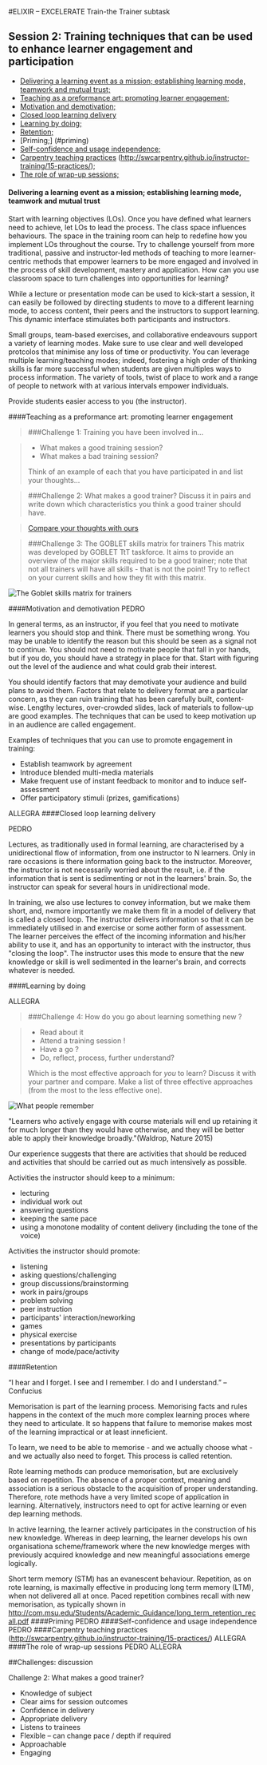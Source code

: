 #ELIXIR – EXCELERATE Train-the Trainer subtask

## Session 2: Training techniques that can be used to enhance learner engagement and participation

 * [Delivering a learning event as a mission; establishing learning mode, teamwork and mutual trust;](#delivering)
 * [Teaching as a preformance art: promoting learner engagement;](#teaching)
 * [Motivation and demotivation;](#motivation)
 * [Closed loop learning delivery](#closed)
 * [Learning by doing;](#learning)
 * [Retention;](#retention)
 * [Priming;] (#priming)
 * [Self-confidence and usage independence;](#self)
 * [Carpentry teaching practices](#carpentry) (http://swcarpentry.github.io/instructor-training/15-practices/);
 * [The role of wrap-up sessions;](#wrap)

<a name="delivering"></a>
#### Delivering a learning event as a mission; establishing learning mode, teamwork and mutual trust
Start with learning objectives (LOs). Once you have defined what learners need to achieve, let LOs to lead the process.
The class space influences behaviours. The space in the training room can help to redefine how you implement LOs throughout the course.
Try to challenge yourself from more traditional, passive and instructor-led methods of teaching to more learner-centric methods that empower learners to be more engaged and involved in the process of skill development, mastery and application.
How can you use classroom space to turn challenges into opportunities for learning?
 
While a lecture or presentation mode can be used to kick-start a session, it can easily be followed by directing students to move to a different learning mode, to access content, their peers and the instructors to support learning. This dynamic interface stimulates both participants and instructors. 

Small groups, team-based exercises, and collaborative endeavours support a variety of learning modes.
Make sure to use clear and well developed protcolos that minimise any loss of time or productivity.
You can leverage multiple learning/teaching modes; indeed, fostering a high order of thinking skills is far more successful when students are given multiples ways to process information.  The variety of tools, twist of place to work and a range of people to network with at various intervals empower individuals.

Provide students easier access to you (the instructor).

<a name="teaching"></a>
####Teaching as a preformance art: promoting learner engagement

> ###Challenge 1: Training you have been involved in...

>- What makes a good training session?
>- What makes a bad training session?
>
>Think of an example of each that you have participated in and list your thoughts…


> ###Challenge 2: What makes a good trainer? 
Discuss it in pairs and write down which characteristics you think a good trainer should have.

>[Compare your thoughts with ours](#challenge2)

> ###Challenge 3: The GOBLET skills matrix for trainers
> This matrix was developed by GOBLET TtT taskforce. It aims to provide an  overview of the major skills required to be a good trainer; note that not all trainers will have all skills - that is not the point! Try to reflect on your current skills and how they fit with this matrix.  

![The Goblet skills matrix for trainers](fig/goblet_skills_matrix.jpg)

<a name="motivation"></a>
####Motivation and demotivation
PEDRO

In general terms, as an instructor, if you feel that you need to motivate learners you should stop and think. There must be something wrong. You may be unable to identify the reason but this should be seen as a signal not to continue. You should not need to motivate people that fall in yor hands, but if you do, you should have a strategy in place for that. Start with figuring out the level of the audience and what could grab their interest.

You should identify factors that may demotivate your audience and build plans to avoid them. Factors that relate to delivery format are a particular concern, as they can ruin training that has been carefully built, content-wise. Lengthy lectures, over-crowded slides, lack of materials to follow-up are good examples. The techniques that can be used to keep motivation up in an audience are called engagement.

Examples of techniques that you can use to promote engagement in training:

* Establish teamwork by agreement
* Introduce blended multi-media materials 
* Make frequent use of instant feedback to monitor and to induce self-assessment
* Offer participatory stimuli (prizes, gamifications)



ALLEGRA
<a name="closed"></a>
####Closed loop learning delivery

PEDRO

Lectures, as traditionally used in formal learning, are characterised by a unidirectional flow of information, from one instructor to N learners. Only in rare occasions is there information going back to the instructor. Moreover, the instructor is not necessarily worried about the result, i.e. if the information that is sent is sedimenting or not in the learners' brain. So, the instructor can speak for several hours in unidirectional mode.

In training, we also use lectures to convey information, but we make them short, and, n«more importantly we make them fit in a model of delivery that is called a closed loop. The instructor delivers information so that it can be immediately utilised in and exercise or some aother form of assessment. The learner perceives the effect of the incoming information and his/her ability to use it, and has an opportunity to interact with the instructor, thus "closing the loop". The instructor uses this mode to ensure that the new knowledge or skill is well sedimented in the learner's brain, and corrects whatever is needed.

<a name="learning"></a>
####Learning by doing

ALLEGRA

>###Challenge 4: How do you go about learning something new ?

> - Read about it
> - Attend a training session !
> - Have a go ?
> - Do, reflect, process, further understand?
> 
> Which is the most effective approach for *you* to learn? Discuss it with your partner and compare. Make a list of three effective approaches (from the most to the less effective one).


![What people remember](fig/what_people_remember.jpg)
<a name="retention"></a>

"Learners who actively engage with course materials will end up retaining it for much longer than they would have otherwise, and they will be better able to apply their knowledge broadly."(Waldrop, Nature 2015)

Our experience suggests that there are activities that should be reduced and activities that should be carried out as much intensively as possible.

Activities the instructor should keep to a minimum:

- lecturing
- individual work out
- answering questions
- keeping the same pace
- using a monotone modality of content delivery (including the tone of the voice)


Activities the instructor should promote:

- listening
- asking questions/challenging
- group discussions/brainstorming
- work in pairs/groups
- problem solving
- peer instruction
- participants' interaction/neworking
- games
- physical exercise
- presentations by participants
- change of mode/pace/activity


####Retention

“I hear and I forget. I see and I remember. I do and I understand.”
– Confucius

Memorisation is part of the learning process. Memorising facts and rules happens in the context of the much more complex learning proces where they need to articulate. It so happens that failure to memorise makes most of the learning impractical or at least inneficient.

To learn, we need to be able to memorise - and we actually choose what - and we actually also need to forget. This process is called retention. 

Rote learning methods can produce memorisation, but are exclusively based on repetition. The absence of a proper context, meaning and association is a serious obstacle to the acquisition of proper understanding. Therefore, rote methods have a very limited scope of application in learning. Alternatively, instructors need to opt for active learning or even dep learning methods.

In active learning, the learner actively participates in the construction of his new knowledge. 
Whereas in deep learning, the learner develops his own organisationa scheme/framework where the new knowledge merges with previously acquired knowledge and new meaningful associations emerge logically.

Short term memory (STM) has an evanescent behaviour. Repetition, as on rote learning, is maximally effective in producing long term memory (LTM), when not delivered all at once. Paced repetition combines recall with new memorisation, as typically shown in 
http://com.msu.edu/Students/Academic_Guidance/long_term_retention_recall.pdf
<a name="priming"></a>
####Priming
PEDRO
 <a name="self"></a>
####Self-confidence and usage independence
PEDRO
<a name="carpentry"></a>
####Carpentry teaching practices (http://swcarpentry.github.io/instructor-training/15-practices/)
ALLEGRA
<a name="wrap"></a>
####The role of wrap-up sessions
PEDRO
ALLEGRA


##Challenges: discussion

<a name="challenge2">Challenge 2</a>:
What makes a good trainer? 

- Knowledge of subject
- Clear aims for session outcomes
- Confidence in delivery
- Appropriate delivery
- Listens to trainees 
- Flexible – can change pace / depth if required
- Approachable
- Engaging